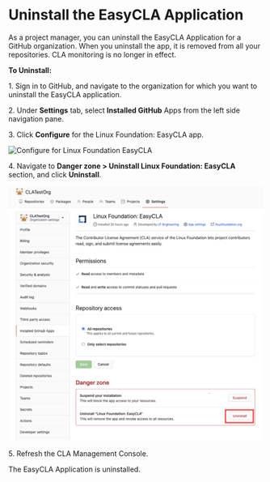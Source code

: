 # Uninstall the EasyCLA Application

As a project manager, you can uninstall the EasyCLA Application for a GitHub organization. When you uninstall the app, it is removed from all your repositories. CLA monitoring is no longer in effect.

**To Uninstall:**

1\. Sign in to GitHub, and navigate to the organization for which you want to uninstall the EasyCLA application.

2\. Under **Settings** tab, select **Installed GitHub** Apps from the left side navigation pane.

3\. Click **Configure** for the Linux Foundation: EasyCLA app.

![Configure for Linux Foundation EasyCLA](broken-reference)

4\. Navigate to **Danger zone > Uninstall Linux Foundation: EasyCLA** section, and click **Uninstall**.

![Uninstall EasyCLA App](<../../../.gitbook/assets/Uninstall EasyCLa Application.png>)

5\. Refresh the CLA Management Console.

The EasyCLA Application is uninstalled.

